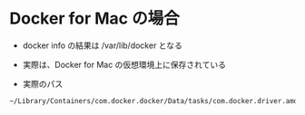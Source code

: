 # Docker for Mac の場合

* docker info の結果は /var/lib/docker となる
* 実際は、Docker for Mac の仮想環境上に保存されている

* 実際のパス
```sh
~/Library/Containers/com.docker.docker/Data/tasks/com.docker.driver.amd64-linux
```
